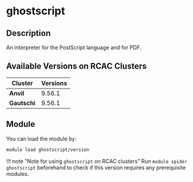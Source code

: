 # ghostscript

## Description
An interpreter for the PostScript language and for PDF.

## Available Versions on RCAC Clusters
|Cluster|Versions|
|---|---|
|**Anvil**|9.56.1|
|**Gautschi**|9.56.1|

## Module
You can load the module by:

```bash
module load ghostscript/version
```

!!! note "Note for using `ghostscript` on RCAC clusters"
    Run `module spider ghostscript` beforehand to check if this version requires any prerequisite modules.
